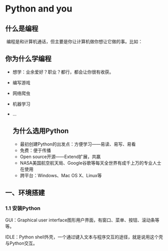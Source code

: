 # Python and you

## 什么是编程

​	编程是和计算机通话，但主要是你让计算机做你想让它做的事。比如：

## 你为什么学编程

- 想学：业余爱好？职业？都行，都会让你很有收获。

- 编写游戏

- 网络爬虫

- 机器学习

- ...

  ## 为什么选用Python

  - 最初创建Python的出发点：方便学习——易读、易写、易看
  - 免费：便于传播
  - Open source开源——Extend扩展，共羸
  - NASA美国航空航天局、Google谷歌等每天全世界有成千上万的专业人士在使用
  - 跨平台：Windows、Mac OS X、Linux等

## 一、环境搭建

### 1.1 安装Python

GUI：Graphical user interface图形用户界面，有窗口、菜单、按钮、滚动条等等。

IDLE：Python shell外壳，一个通过键入文本与程序交互的途径，就是说用这个壳与Python交互。

